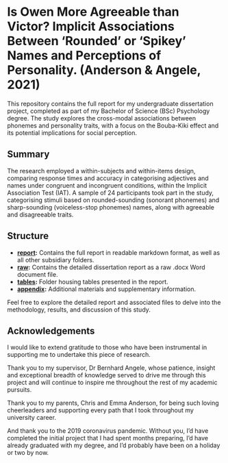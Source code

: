 # Is Owen More Agreeable than Victor? Implicit Associations Between ‘Rounded’ or ‘Spikey’ Names and Perceptions of Personality. (Anderson & Angele, 2021)

This repository contains the full report for my undergraduate dissertation project, completed as part of my Bachelor of Science (BSc) Psychology degree. The study explores the cross-modal associations between phonemes and personality traits, with a focus on the Bouba-Kiki effect and its potential implications for social perception.

## Summary

The research employed a within-subjects and within-items design, comparing response times and accuracy in categorising adjectives and names under congruent and incongruent conditions, within the Implicit Association Test (IAT). A sample of 24 participants took part in the study, categorising stimuli based on rounded-sounding (sonorant phonemes) and sharp-sounding (voiceless-stop phonemes) names, along with agreeable and disagreeable traits.

## Structure

- **[report](https://github.com/oscar-anderson/IAT-names-and-traits/tree/main/report):** Contains the full report in readable markdown format, as well as all other subsidiary folders.
- **[raw](https://github.com/oscar-anderson/IAT-names-and-traits/tree/main/report/raw):** Contains the detailed dissertation report as a raw .docx Word document file.
- **[tables](https://github.com/oscar-anderson/IAT-names-and-traits/tree/main/report/tables):** Folder housing tables presented in the report.
- **[appendix](https://github.com/oscar-anderson/IAT-names-and-traits/tree/main/report/appendix):** Additional materials and supplementary information.

Feel free to explore the detailed report and associated files to delve into the methodology, results, and discussion of this study.

## Acknowledgements

I would like to extend gratitude to those who have been instrumental in supporting me to undertake this piece of research.

Thank you to my supervisor, Dr Bernhard Angele, whose patience, insight and exceptional breadth of knowledge served to drive me through this project and will continue to inspire me throughout the rest of my academic pursuits.

Thank you to my parents, Chris and Emma Anderson, for being such loving cheerleaders and supporting every path that I took throughout my university career.

And thank you to the 2019 coronavirus pandemic. Without you, I’d have completed the initial project that I had spent months preparing, I’d have already graduated with my degree, and I’d probably have been on a holiday or two by now.
